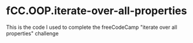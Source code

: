 # fCC.OOP.iterate-over-all-properties
This is the code I used to complete the freeCodeCamp "iterate over all properties" challenge
